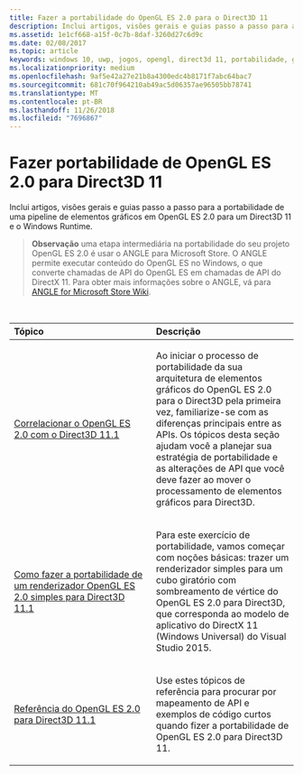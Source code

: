 ```yaml
---
title: Fazer a portabilidade do OpenGL ES 2.0 para o Direct3D 11
description: Inclui artigos, visões gerais e guias passo a passo para a portabilidade de uma pipeline de elementos gráficos em OpenGL ES 2.0 para um Direct3D 11 e o Windows Runtime.
ms.assetid: 1e1cf668-a15f-0c7b-8daf-3260d27c6d9c
ms.date: 02/08/2017
ms.topic: article
keywords: windows 10, uwp, jogos, opengl, direct3d 11, portabilidade, gráficos
ms.localizationpriority: medium
ms.openlocfilehash: 9af5e42a27e21b8a4300edc4b8171f7abc64bac7
ms.sourcegitcommit: 681c70f964210ab49ac5d06357ae96505bb78741
ms.translationtype: MT
ms.contentlocale: pt-BR
ms.lasthandoff: 11/26/2018
ms.locfileid: "7696867"
---
```

# <a name="port-from-opengl-es-20-to-direct3d-11"></a>Fazer portabilidade de OpenGL ES 2.0 para Direct3D 11



Inclui artigos, visões gerais e guias passo a passo para a portabilidade de uma pipeline de elementos gráficos em OpenGL ES 2.0 para um Direct3D 11 e o Windows Runtime.

> **Observação**  uma etapa intermediária na portabilidade do seu projeto OpenGL ES 2.0 é usar o ANGLE para Microsoft Store. O ANGLE permite executar conteúdo do OpenGL ES no Windows, o que converte chamadas de API do OpenGL ES em chamadas de API do DirectX 11. Para obter mais informações sobre o ANGLE, vá para [ANGLE for Microsoft Store Wiki](http://go.microsoft.com/fwlink/p/?linkid=618387).

 

<table>
<colgroup>
<col width="50%" />
<col width="50%" />
</colgroup>
<thead>
<tr class="header">
<th align="left">Tópico</th>
<th align="left">Descrição</th>
</tr>
</thead>
<tbody>
<tr class="odd">
<td align="left"><p><a href="map-concepts-and-infrastructure.md">Correlacionar o OpenGL ES 2.0 com o Direct3D 11.1</a></p></td>
<td align="left"><p>Ao iniciar o processo de portabilidade da sua arquitetura de elementos gráficos do OpenGL ES 2.0 para o Direct3D pela primeira vez, familiarize-se com as diferenças principais entre as APIs. Os tópicos desta seção ajudam você a planejar sua estratégia de portabilidade e as alterações de API que você deve fazer ao mover o processamento de elementos gráficos para Direct3D.</p></td>
</tr>
<tr class="even">
<td align="left"><p><a href="port-a-simple-opengl-es-2-0-renderer-to-directx-11-1.md">Como fazer a portabilidade de um renderizador OpenGL ES 2.0 simples para Direct3D 11.1</a></p></td>
<td align="left"><p>Para este exercício de portabilidade, vamos começar com noções básicas: trazer um renderizador simples para um cubo giratório com sombreamento de vértice do OpenGL ES 2.0 para Direct3D, que corresponda ao modelo de aplicativo do DirectX 11 (Windows Universal) do Visual Studio 2015.</p></td>
</tr>
<tr class="odd">
<td align="left"><p><a href="opengl-es-2-0-to-directx-11-1-reference.md">Referência do OpenGL ES 2.0 para Direct3D 11.1</a></p></td>
<td align="left"><p>Use estes tópicos de referência para procurar por mapeamento de API e exemplos de código curtos quando fizer a portabilidade de OpenGL ES 2.0 para Direct3D 11.</p></td>
</tr>
</tbody>
</table>

 

 

 




